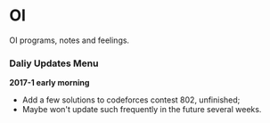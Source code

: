 # OI

OI programs, notes and feelings.




### Daliy Updates Menu

**2017-1 early morning**
- Add a few solutions to codeforces contest 802, unfinished;
- Maybe won't update such frequently in the future several weeks.
